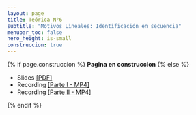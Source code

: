 ```yaml
---
layout: page
title: Teórica N°6
subtitle: "Motivos Lineales: Identificación en secuencia"
menubar_toc: false
hero_height: is-small
construccion: true
---
```


{% if page.construccion %}
**Pagina en construccion**
{% else %}

- Slides [[PDF]]()
- Recording [[Parte I - MP4]](https://drive.google.com/file/d/1HE1ane5o8QEwz1B_du6qz1TQ2gWQ3Wwv/view?usp=sharing)
- Recording [[Parte II - MP4]](https://drive.google.com/file/d/1tjaQnJhh4Uhj_thkgptjmm6AseSBJSi9/view?usp=sharing)

{% endif %}
